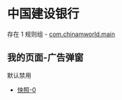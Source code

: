 # 中国建设银行

存在 1 规则组 - [com.chinamworld.main](/src/apps/com.chinamworld.main.ts)

## 我的页面-广告弹窗

默认禁用

- [快照-0](https://i.gkd.li/i/12726961)
